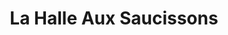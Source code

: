 ---
title: "La Halle Aux Saucissons"
url: /les-sables-dolonne/la-halle-aux-saucissons/
shop: Metzgerei
---
